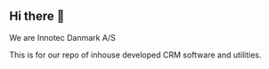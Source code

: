 ## Hi there 👋

We are Innotec Danmark A/S

This is for our repo of inhouse developed CRM software and utilities.
